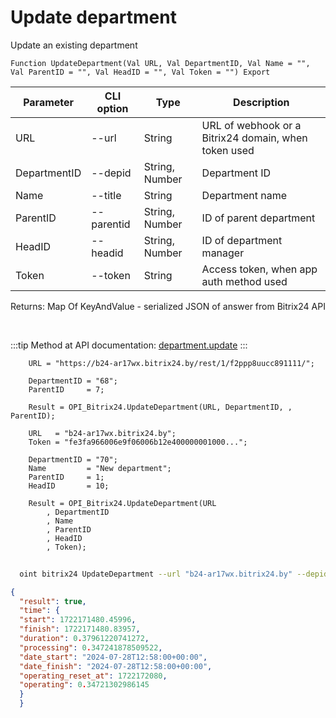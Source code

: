 ﻿---
sidebar_position: 2
---

# Update department
 Update an existing department



`Function UpdateDepartment(Val URL, Val DepartmentID, Val Name = "", Val ParentID = "", Val HeadID = "", Val Token = "") Export`

  | Parameter | CLI option | Type | Description |
  |-|-|-|-|
  | URL | --url | String | URL of webhook or a Bitrix24 domain, when token used |
  | DepartmentID | --depid | String, Number | Department ID |
  | Name | --title | String | Department name |
  | ParentID | --parentid | String, Number | ID of parent department |
  | HeadID | --headid | String, Number | ID of department manager |
  | Token | --token | String | Access token, when app auth method used |

  
  Returns:  Map Of KeyAndValue - serialized JSON of answer from Bitrix24 API

<br/>

:::tip
Method at API documentation: [department.update](https://dev.1c-bitrix.ru/rest_help/departments/department_update.php)
:::
<br/>


```bsl title="Code example"
    URL = "https://b24-ar17wx.bitrix24.by/rest/1/f2ppp8uucc891111/";

    DepartmentID = "68";
    ParentID     = 7;

    Result = OPI_Bitrix24.UpdateDepartment(URL, DepartmentID, , ParentID);

    URL   = "b24-ar17wx.bitrix24.by";
    Token = "fe3fa966006e9f06006b12e400000001000...";

    DepartmentID = "70";
    Name         = "New department";
    ParentID     = 1;
    HeadID       = 10;

    Result = OPI_Bitrix24.UpdateDepartment(URL
        , DepartmentID
        , Name
        , ParentID
        , HeadID
        , Token);
```



```sh title="CLI command example"
    
  oint bitrix24 UpdateDepartment --url "b24-ar17wx.bitrix24.by" --depid "70" --title %title% --parentid "1" --headid "10" --token "fe3fa966006e9f06006b12e400000001000..."

```

```json title="Result"
{
  "result": true,
  "time": {
  "start": 1722171480.45996,
  "finish": 1722171480.83957,
  "duration": 0.37961220741272,
  "processing": 0.347241878509522,
  "date_start": "2024-07-28T12:58:00+00:00",
  "date_finish": "2024-07-28T12:58:00+00:00",
  "operating_reset_at": 1722172080,
  "operating": 0.34721302986145
  }
  }
```
